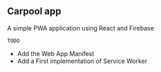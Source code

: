 Carpool app
----------------

A simple PWA application using React and Firebase 

`TODO` 
 * Add the Web App Manifest 
 * Add a First implementation of Service Worker